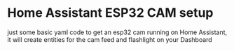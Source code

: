 # Home Assistant ESP32 CAM setup

just some basic yaml code to get an esp32 cam running on Home Assistant,
it will create entities for the cam feed and flashlight on your Dashboard
